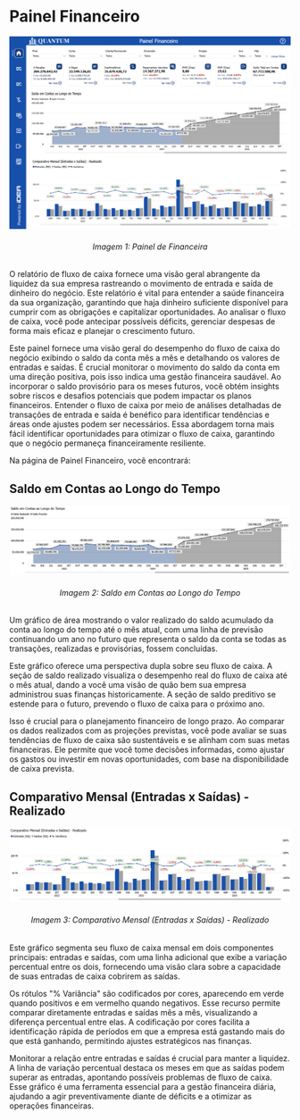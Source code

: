 # Painel Financeiro

<div align="center">
  <img src="../../assets/flux.png" alt="Painel Financeiro">
  <h6>Imagem 1: Painel de Financeira</h6>
</div>

O relatório de fluxo de caixa fornece uma visão geral abrangente da liquidez da sua empresa rastreando o movimento de entrada e saída de dinheiro do negócio. Este relatório é vital para entender a saúde financeira da sua organização, garantindo que haja dinheiro suficiente disponível para cumprir com as obrigações e capitalizar oportunidades. Ao analisar o fluxo de caixa, você pode antecipar possíveis déficits, gerenciar despesas de forma mais eficaz e planejar o crescimento futuro.

Este painel fornece uma visão geral do desempenho do fluxo de caixa do negócio exibindo o saldo da conta mês a mês e detalhando os valores de entradas e saídas. É crucial monitorar o movimento do saldo da conta em uma direção positiva, pois isso indica uma gestão financeira saudável. Ao incorporar o saldo provisório para os meses futuros, você obtém insights sobre riscos e desafios potenciais que podem impactar os planos financeiros. Entender o fluxo de caixa por meio de análises detalhadas de transações de entrada e saída é benéfico para identificar tendências e áreas onde ajustes podem ser necessários. Essa abordagem torna mais fácil identificar oportunidades para otimizar o fluxo de caixa, garantindo que o negócio permaneça financeiramente resiliente.

Na página de Painel Financeiro, você encontrará:

## Saldo em Contas ao Longo do Tempo

<div align="center">
  <img src="../../assets/flux_home_saldo.png" alt="Saldo em Contas ao Longo do Tempo">
  <h6>Imagem 2: Saldo em Contas ao Longo do Tempo</h6>
</div>

Um gráfico de área mostrando o valor realizado do saldo acumulado da conta ao longo do tempo até o mês atual, com uma linha de previsão continuando um ano no futuro que representa o saldo da conta se todas as transações, realizadas e provisórias, fossem concluídas.

Este gráfico oferece uma perspectiva dupla sobre seu fluxo de caixa. A seção de saldo realizado visualiza o desempenho real do fluxo de caixa até o mês atual, dando a você uma visão de quão bem sua empresa administrou suas finanças historicamente. A seção de saldo preditivo se estende para o futuro, prevendo o fluxo de caixa para o próximo ano.

Isso é crucial para o planejamento financeiro de longo prazo. Ao comparar os dados realizados com as projeções previstas, você pode avaliar se suas tendências de fluxo de caixa são sustentáveis ​​e se alinham com suas metas financeiras. Ele permite que você tome decisões informadas, como ajustar os gastos ou investir em novas oportunidades, com base na disponibilidade de caixa prevista.

## Comparativo Mensal (Entradas x Saídas) - Realizado

<div align="center">
  <img src="../../assets/flux_home_entradas.png" alt="Comparativo Mensal (Entradas x Saídas) - Realizado">
  <h6>Imagem 3: Comparativo Mensal (Entradas x Saídas) - Realizado</h6>
</div>

Este gráfico segmenta seu fluxo de caixa mensal em dois componentes principais: entradas e saídas, com uma linha adicional que exibe a variação percentual entre os dois, fornecendo uma visão clara sobre a capacidade de suas entradas de caixa cobrirem as saídas.

Os rótulos "% Variância" são codificados por cores, aparecendo em verde quando positivos e em vermelho quando negativos. Esse recurso permite comparar diretamente entradas e saídas mês a mês, visualizando a diferença percentual entre elas. A codificação por cores facilita a identificação rápida de períodos em que a empresa está gastando mais do que está ganhando, permitindo ajustes estratégicos nas finanças.

Monitorar a relação entre entradas e saídas é crucial para manter a liquidez. A linha de variação percentual destaca os meses em que as saídas podem superar as entradas, apontando possíveis problemas de fluxo de caixa. Esse gráfico é uma ferramenta essencial para a gestão financeira diária, ajudando a agir preventivamente diante de déficits e a otimizar as operações financeiras.
